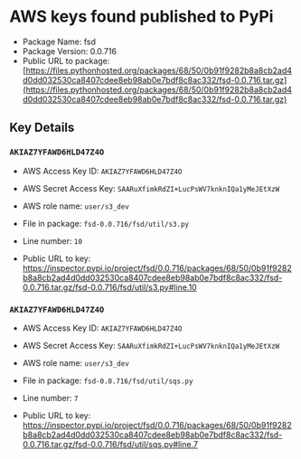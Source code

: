 # AWS keys found published to PyPi

* Package Name: fsd
* Package Version: 0.0.716
* Public URL to package: [https://files.pythonhosted.org/packages/68/50/0b91f9282b8a8cb2ad4d0dd032530ca8407cdee8eb98ab0e7bdf8c8ac332/fsd-0.0.716.tar.gz](https://files.pythonhosted.org/packages/68/50/0b91f9282b8a8cb2ad4d0dd032530ca8407cdee8eb98ab0e7bdf8c8ac332/fsd-0.0.716.tar.gz)

## Key Details

### `AKIAZ7YFAWD6HLD47Z4O`

* AWS Access Key ID: `AKIAZ7YFAWD6HLD47Z4O`
* AWS Secret Access Key: `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` 
* AWS role name: `user/s3_dev`
* File in package: `fsd-0.0.716/fsd/util/s3.py`
* Line number: `10`

* Public URL to key: https://inspector.pypi.io/project/fsd/0.0.716/packages/68/50/0b91f9282b8a8cb2ad4d0dd032530ca8407cdee8eb98ab0e7bdf8c8ac332/fsd-0.0.716.tar.gz/fsd-0.0.716/fsd/util/s3.py#line.10



### `AKIAZ7YFAWD6HLD47Z4O`

* AWS Access Key ID: `AKIAZ7YFAWD6HLD47Z4O`
* AWS Secret Access Key: `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` 
* AWS role name: `user/s3_dev`
* File in package: `fsd-0.0.716/fsd/util/sqs.py`
* Line number: `7`

* Public URL to key: https://inspector.pypi.io/project/fsd/0.0.716/packages/68/50/0b91f9282b8a8cb2ad4d0dd032530ca8407cdee8eb98ab0e7bdf8c8ac332/fsd-0.0.716.tar.gz/fsd-0.0.716/fsd/util/sqs.py#line.7


